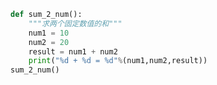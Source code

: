
<BlogInfo title="4.sumnum函数" author="白日梦想猿" pv=0 read_times=0 pre_cost_time=0分7秒 category="函数" tag_list="['函数']" create_time="2020.02.05 11:16:56" update_time="2020.02.05 11:20:46" />

```python
def sum_2_num():
    """求两个固定数值的和"""
    num1 = 10
    num2 = 20
    result = num1 + num2
    print("%d + %d = %d"%(num1,num2,result))
sum_2_num()
```
